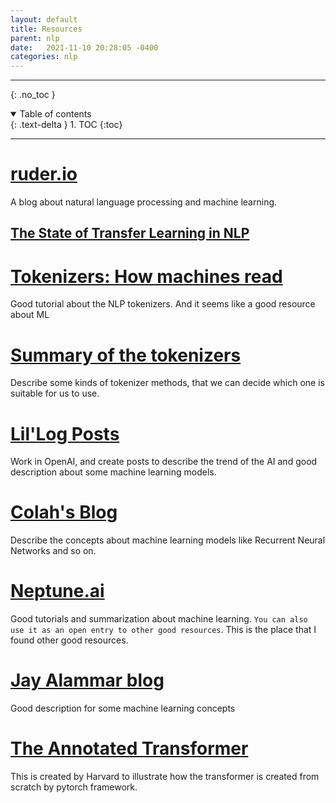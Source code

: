 ```yaml
---
layout: default
title: Resources
parent: nlp
date:   2021-11-10 20:28:05 -0400
categories: nlp
---
```



---
{: .no_toc }

<details open markdown="block">
  <summary>
    Table of contents
  </summary>
  {: .text-delta }
1. TOC
{:toc}
</details>

---

# [ruder.io](https://www.ruder.io/)

A blog about natural language processing and machine learning.

## [The State of Transfer Learning in NLP](https://www.ruder.io/state-of-transfer-learning-in-nlp/)

# [Tokenizers: How machines read](https://blog.floydhub.com/tokenization-nlp/#wordpiece)

Good tutorial about the NLP tokenizers. And it seems like a good resource about ML

# [Summary of the tokenizers](https://huggingface.co/docs/transformers/tokenizer_summary)

Describe some kinds of tokenizer methods, that we can decide which one is suitable for us to use.

# [Lil'Log Posts](https://lilianweng.github.io/)

Work in OpenAI, and create posts to describe the trend of the AI and good description about some machine learning models.

# [Colah's Blog](https://colah.github.io/)
Describe the concepts about machine learning models like Recurrent Neural Networks and so on.

# [Neptune.ai](https://neptune.ai/blog/how-to-code-bert-using-pytorch-tutorial)

Good tutorials and summarization about machine learning. `You can also use it as an open entry to other good resources`. This is the place that I found other good
resources.

# [Jay Alammar blog](https://jalammar.github.io/illustrated-transformer/)

Good description for some machine learning concepts

# [The Annotated Transformer](https://nlp.seas.harvard.edu/annotated-transformer/)

This is created by Harvard to illustrate how the transformer is created from scratch by pytorch framework.
